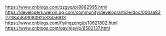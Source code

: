 <https://www.cnblogs.com/zzgyq/p/8882995.html>   
<https://developers.weixin.qq.com/community/develop/article/doc/000aa832738ab8d908092b33d56813>   
<https://www.cnblogs.com/flyingzeng/p/10621802.html>   
<https://www.cnblogs.com/gavinjay/p/8582137.html>
